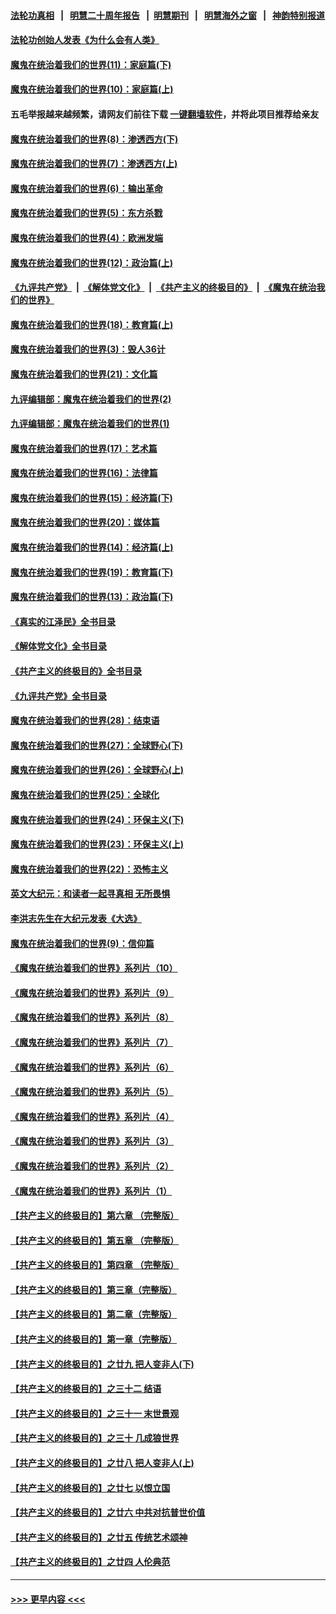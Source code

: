 #### [法轮功真相](https://github.com/gfw-breaker/truth/blob/master/README.md?t=0) &nbsp;&nbsp;|&nbsp;&nbsp; [明慧二十周年报告](https://github.com/gfw-breaker/mh-reports/blob/master/README.md?t=0) &nbsp;&nbsp;|&nbsp;&nbsp;[明慧期刊](https://github.com/gfw-breaker/mh-qikan) &nbsp;&nbsp;|&nbsp;&nbsp; [明慧海外之窗](https://github.com/gfw-breaker/mh-news/blob/master/README.md?t=0) &nbsp;&nbsp;|&nbsp;&nbsp; [神韵特别报道](https://github.com/gfw-breaker/mh-news/blob/master/shenyun.md?t=0)
#### [法轮功创始人发表《为什么会有人类》](../pages/nsc422/n13912117.md?t=03142143) 
#### [魔鬼在统治着我们的世界(11)：家庭篇(下)](../pages/nsc422/n10440961.md?t=03142143) 
#### [魔鬼在统治着我们的世界(10)：家庭篇(上)](../pages/nsc422/n10435448.md?t=03142143) 
#### 五毛举报越来越频繁，请网友们前往下载 [一键翻墙软件](https://github.com/gfw-breaker/ssr-accounts)，并将此项目推荐给亲友
#### [魔鬼在统治着我们的世界(8)：渗透西方(下)](../pages/nsc422/n10429603.md?t=03142143) 
#### [魔鬼在统治着我们的世界(7)：渗透西方(上)](../pages/nsc422/n10426013.md?t=03142143) 
#### [魔鬼在统治着我们的世界(6)：输出革命](../pages/nsc422/n10421536.md?t=03142143) 
#### [魔鬼在统治着我们的世界(5)：东方杀戮](../pages/nsc422/n10417707.md?t=03142143) 
#### [魔鬼在统治着我们的世界(4)：欧洲发端](../pages/nsc422/n10414890.md?t=03142143) 
#### [魔鬼在统治着我们的世界(12)：政治篇(上)](../pages/nsc422/n10444576.md?t=03142143) 
#### [《九评共产党》](https://github.com/begood0513/9ping.md/blob/master/README.md) &nbsp;|&nbsp; [《解体党文化》](../../../../jtdwh.md/blob/master/README.md)  &nbsp;|&nbsp; [《共产主义的终极目的》](../../../../gczydzjmd.md/blob/master/README.md) &nbsp;|&nbsp; [《魔鬼在统治我们的世界》](../../../../mgztzwmdsj.md/blob/master/README.md) 
#### [魔鬼在统治着我们的世界(18)：教育篇(上)](../pages/nsc422/n10526970.md?t=03142143) 
#### [魔鬼在统治着我们的世界(3)：毁人36计](../pages/nsc422/n10411583.md?t=03142143) 
#### [魔鬼在统治着我们的世界(21)：文化篇](../pages/nsc422/n10597706.md?t=03142143) 
#### [九评编辑部：魔鬼在统治着我们的世界(2)](../pages/nsc422/n10410036.md?t=03142143) 
#### [九评编辑部：魔鬼在统治着我们的世界(1)](../pages/nsc422/n10406825.md?t=03142143) 
#### [魔鬼在统治着我们的世界(17)：艺术篇](../pages/nsc422/n10499093.md?t=03142143) 
#### [魔鬼在统治着我们的世界(16)：法律篇](../pages/nsc422/n10485969.md?t=03142143) 
#### [魔鬼在统治着我们的世界(15)：经济篇(下)](../pages/nsc422/n10469975.md?t=03142143) 
#### [魔鬼在统治着我们的世界(20)：媒体篇](../pages/nsc422/n10586579.md?t=03142143) 
#### [魔鬼在统治着我们的世界(14)：经济篇(上)](../pages/nsc422/n10457370.md?t=03142143) 
#### [魔鬼在统治着我们的世界(19)：教育篇(下)](../pages/nsc422/n10564808.md?t=03142143) 
#### [魔鬼在统治着我们的世界(13)：政治篇(下)](../pages/nsc422/n10448270.md?t=03142143) 
#### [《真实的江泽民》全书目录](../pages/nsc422/n13721399.md?t=03142143) 
#### [《解体党文化》全书目录](../pages/nsc422/n13721157.md?t=03142143) 
#### [《共产主义的终极目的》全书目录](../pages/nsc422/n13721048.md?t=03142143) 
#### [《九评共产党》全书目录](../pages/nsc422/n13708085.md?t=03142143) 
#### [魔鬼在统治着我们的世界(28)：结束语](../pages/nsc422/n10936246.md?t=03142143) 
#### [魔鬼在统治着我们的世界(27)：全球野心(下)](../pages/nsc422/n10928319.md?t=03142143) 
#### [魔鬼在统治着我们的世界(26)：全球野心(上)](../pages/nsc422/n10900318.md?t=03142143) 
#### [魔鬼在统治着我们的世界(25)：全球化](../pages/nsc422/n10788205.md?t=03142143) 
#### [魔鬼在统治着我们的世界(24)：环保主义(下)](../pages/nsc422/n10695307.md?t=03142143) 
#### [魔鬼在统治着我们的世界(23)：环保主义(上)](../pages/nsc422/n10688613.md?t=03142143) 
#### [魔鬼在统治着我们的世界(22)：恐怖主义](../pages/nsc422/n10614727.md?t=03142143) 
#### [英文大纪元：和读者一起寻真相 无所畏惧](../pages/nsc422/n12542027.md?t=03142143) 
#### [李洪志先生在大纪元发表《大选》](../pages/nsc422/n12534746.md?t=03142143) 
#### [魔鬼在统治着我们的世界(9)：信仰篇](../pages/nsc422/n10432159.md?t=03142143) 
#### [《魔鬼在统治着我们的世界》系列片（10）](../pages/nsc422/n12292670.md?t=03142143) 
#### [《魔鬼在统治着我们的世界》系列片（9）](../pages/nsc422/n12290859.md?t=03142143) 
#### [《魔鬼在统治着我们的世界》系列片（8）](../pages/nsc422/n12287445.md?t=03142143) 
#### [《魔鬼在统治着我们的世界》系列片（7）](../pages/nsc422/n12283425.md?t=03142143) 
#### [《魔鬼在统治着我们的世界》系列片（6）](../pages/nsc422/n12282314.md?t=03142143) 
#### [《魔鬼在统治着我们的世界》系列片（5）](../pages/nsc422/n12281419.md?t=03142143) 
#### [《魔鬼在统治着我们的世界》系列片（4）](../pages/nsc422/n12274024.md?t=03142143) 
#### [《魔鬼在统治着我们的世界》系列片（3）](../pages/nsc422/n12271322.md?t=03142143) 
#### [《魔鬼在统治着我们的世界》系列片（2）](../pages/nsc422/n12269049.md?t=03142143) 
#### [《魔鬼在统治着我们的世界》系列片（1）](../pages/nsc422/n12267575.md?t=03142143) 
#### [【共产主义的终极目的】第六章 （完整版）](../pages/nsc422/n11428913.md?t=03142143) 
#### [【共产主义的终极目的】第五章 （完整版）](../pages/nsc422/n11428912.md?t=03142143) 
#### [【共产主义的终极目的】第四章 （完整版）](../pages/nsc422/n11428907.md?t=03142143) 
#### [【共产主义的终极目的】第三章（完整版）](../pages/nsc422/n11428848.md?t=03142143) 
#### [【共产主义的终极目的】第二章（完整版）](../pages/nsc422/n11428831.md?t=03142143) 
#### [【共产主义的终极目的】第一章（完整版）](../pages/nsc422/n11417651.md?t=03142143) 
#### [【共产主义的终极目的】之廿九 把人变非人(下)](../pages/nsc422/n11344140.md?t=03142143) 
#### [【共产主义的终极目的】之三十二 结语](../pages/nsc422/n11360535.md?t=03142143) 
#### [【共产主义的终极目的】之三十一 末世景观](../pages/nsc422/n11351129.md?t=03142143) 
#### [【共产主义的终极目的】之三十 几成狼世界](../pages/nsc422/n11348280.md?t=03142143) 
#### [【共产主义的终极目的】之廿八 把人变非人(上)](../pages/nsc422/n11340492.md?t=03142143) 
#### [【共产主义的终极目的】之廿七 以恨立国](../pages/nsc422/n11336944.md?t=03142143) 
#### [【共产主义的终极目的】之廿六 中共对抗普世价值](../pages/nsc422/n11324785.md?t=03142143) 
#### [【共产主义的终极目的】之廿五 传统艺术颂神](../pages/nsc422/n11296396.md?t=03142143) 
#### [【共产主义的终极目的】之廿四 人伦典范](../pages/nsc422/n11296397.md?t=03142143) 

----
#### [ >>> 更早内容 <<< ](../indexes/nsc422-earlier.md)
